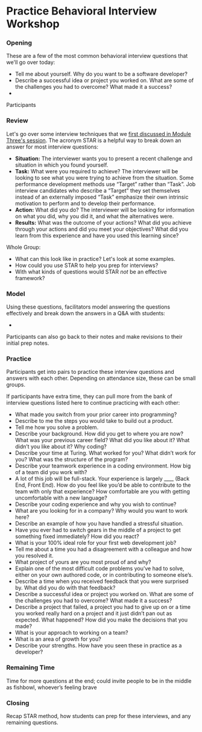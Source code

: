 # Practice Behavioral Interview Workshop



### Opening
These are a few of the most common behavioral interview questions that we'll go over today:

* Tell me about yourself. Why do you want to be a software developer?
* Describe a successful idea or project you worked on. What are some of the challenges you had to overcome? What made it a success?
* 

Participants 


### Review
Let's go over some interview techniques that we [first discussed in Module Three's session](https://github.com/turingschool/career-development-curriculum/blob/master/module_three/interview_workshop.md). The acronym STAR is a helpful way to break down an answer for most interview questions:

* **Situation:** The interviewer wants you to present a recent challenge and situation in which you found yourself.
* **Task:** What were you required to achieve? The interviewer will be looking to see what you were trying to achieve from the situation. Some performance development methods use “Target” rather than “Task”. Job interview candidates who describe a “Target” they set themselves instead of an externally imposed “Task” emphasize their own intrinsic motivation to perform and to develop their performance.
* **Action:** What did you do? The interviewer will be looking for information on what you did, why you did it, and what the alternatives were.
* **Results:** What was the outcome of your actions? What did you achieve through your actions and did you meet your objectives? What did you learn from this experience and have you used this learning since?

Whole Group:
* What can this look like in practice? Let's look at some examples.
* How could you use STAR to help you prep for interviews?
* With what kinds of questions would STAR *not* be an effective framework?

### Model
Using these questions, facilitators model answering the questions effectively and break down the answers in a Q&A with students:

* 

Participants can also go back to their notes and make revisions to their initial prep notes.

### Practice
Participants get into pairs to practice these interview questions and answers with each other. Depending on attendance size, these can be small groups. 

If participants have extra time, they can pull more from the bank of interview questions listed here to continue practicing with each other:

* What made you switch from your prior career into programming? 
* Describe to me the steps you would take to build out a product.
* Tell me how you solve a problem.
* Describe your background. How did you get to where you are now? What was your previous career field? What did you like about it? What didn’t you like about it? Why coding? 
* Describe your time at Turing. What worked for you? What didn’t work for you? What was the structure of the program?
* Describe your teamwork experience in a coding environment. How big of a team did you work with?
* A lot of this job will be full-stack. Your experience is largely ____ (Back End, Front End). How do you feel like you’d be able to contribute to the team with only that experience? How comfortable are you with getting uncomfortable with a new language?
* Describe your coding experience and why you wish to continue?
* What are you looking for in a company? Why would you want to work here?
* Describe an example of how you have handled a stressful situation.
* Have you ever had to switch gears in the middle of a project to get something fixed immediately? How did you react?
* What is your 100% ideal role for your first web development job?
* Tell me about a time you had a disagreement with a colleague and how you resolved it.
* What project of yours are you most proud of and why? 
* Explain one of the most difficult code problems you’ve had to solve, either on your own authored code, or in contributing to someone else’s.
* Describe a time when you received feedback that you were surprised by. What did you do with that feedback?
* Describe a successful idea or project you worked on. What are some of the challenges you had to overcome? What made it a success?
* Describe a project that failed, a project you had to give up on or a time you worked really hard on a project and it just didn’t pan out as expected. What happened? How did you make the decisions that you made?
* What is your approach to working on a team?
* What is an area of growth for you?
* Describe your strengths. How have you seen these in practice as a developer?

### Remaining Time
Time for more questions at the end; could invite people to be in the middle as fishbowl, whoever’s feeling brave

### Closing
Recap STAR method, how students can prep for these interviews, and any remaining questions. 
